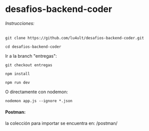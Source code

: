 # desafios-backend-coder


###### Instrucciones:
```
git clone https://github.com/lu4ult/desafios-backend-coder.git

```

```
cd desafios-backend-coder
```

Ir a la branch "entregas":
```
git checkout entregas
```

```
npm install
```

```
npm run dev
```

O directamente con nodemon:
```
nodemon app.js --ignore *.json
```

#### Postman:
la colección para importar se encuentra en:
/postman/